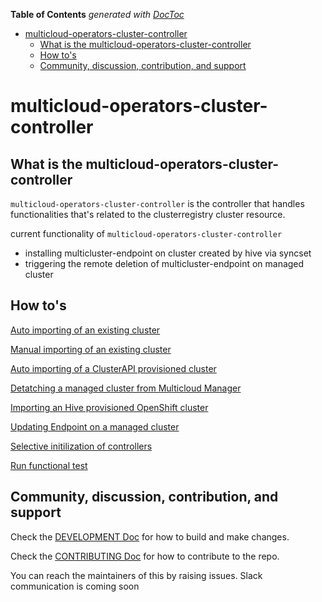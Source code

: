 <!-- START doctoc generated TOC please keep comment here to allow auto update -->
<!-- DON'T EDIT THIS SECTION, INSTEAD RE-RUN doctoc TO UPDATE -->
**Table of Contents**  *generated with [DocToc](https://github.com/thlorenz/doctoc)*

- [multicloud-operators-cluster-controller](#multicloud-operators-cluster-controller)
    - [What is the multicloud-operators-cluster-controller](#what-is-the-multicloud-operators-cluster-controller)
    - [How to's](#how-tos)
    - [Community, discussion, contribution, and support](#community-discussion-contribution-and-support)

<!-- END doctoc generated TOC please keep comment here to allow auto update -->

# multicloud-operators-cluster-controller

## What is the multicloud-operators-cluster-controller

`multicloud-operators-cluster-controller` is the controller that handles functionalities that's related to the clusterregistry cluster resource.

current functionality of `multicloud-operators-cluster-controller`
- installing multicluster-endpoint on cluster created by hive via syncset
- triggering the remote deletion of multicluster-endpoint on managed cluster

## How to's

[Auto importing of an existing cluster](docs/cluster_auto_import.md)

[Manual importing of an existing cluster](docs/cluster_manual_import.md)

[Auto importing of a ClusterAPI provisioned cluster](docs/clusterapi_cluster_import.md)

[Detatching a managed cluster from Multicloud Manager](docs/detatch_managed_cluster.md)

[Importing an Hive provisioned OpenShift cluster](docs/hive_cluster_import.md)

[Updating Endpoint on a managed cluster](docs/remote_endpoint_update.md)

[Selective initilization of controllers](docs/selective_controller_init.md)

[Run functional test](docs/functional_test.md)

## Community, discussion, contribution, and support

Check the [DEVELOPMENT Doc](docs/development.md) for how to build and make changes.

Check the [CONTRIBUTING Doc](CONTRIBUTING.md) for how to contribute to the repo.

You can reach the maintainers of this by raising issues. Slack communication is coming soon
